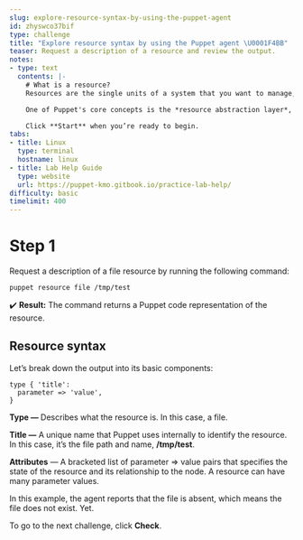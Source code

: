 ```yaml
---
slug: explore-resource-syntax-by-using-the-puppet-agent
id: zhyswco37bif
type: challenge
title: "Explore resource syntax by using the Puppet agent \U0001F4BB"
teaser: Request a description of a resource and review the output.
notes:
- type: text
  contents: |-
    # What is a resource?
    Resources are the single units of a system that you want to manage, such as users, files, services, or packages.

    One of Puppet's core concepts is the *resource abstraction layer*, whereby information about a resource is represented in Puppet code. To view and modify information about resources, run the `puppet resource` command, which becomes available after you install the agent.

    Click **Start** when you’re ready to begin.
tabs:
- title: Linux
  type: terminal
  hostname: linux
- title: Lab Help Guide
  type: website
  url: https://puppet-kmo.gitbook.io/practice-lab-help/
difficulty: basic
timelimit: 400
---
```

# Step 1
Request a description of a file resource by running the following command:
```
puppet resource file /tmp/test
```
✔️ **Result:** The command returns a Puppet code representation of the resource.

## Resource syntax
Let’s break down the output into its basic components:
```
type { 'title':
  parameter => 'value',
}
```
**Type —** Describes what the resource is. In this case, a file.

**Title —** A unique name that Puppet uses internally to identify the resource. In this case, it’s the file path and name, **/tmp/test**.

**Attributes** — A bracketed list of parameter => value pairs that specifies the state of the resource and its relationship to the node. A resource can have many parameter values.

In this example, the agent reports that the file is absent, which means the file does not exist. Yet.

To go to the next challenge, click **Check**.
